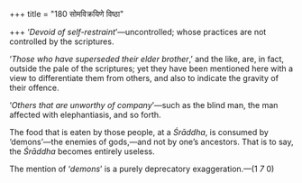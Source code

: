 +++
title = "180 सोमविक्रयिणे विष्ठा"

+++
‘*Devoid of self-restraint*’—uncontrolled; whose practices are not
controlled by the scriptures.

‘*Those who have superseded their elder brother*,’ and the like, are, in
fact, outside the pale of the scriptures; yet they have been mentioned
here with a view to differentiate them from others, and also to indicate
the gravity of their offence.

‘*Others that are unworthy of company*’—such as the blind man, the man
affected with elephantiasis, and so forth.

The food that is eaten by those people, at a *Śrāddha*, is consumed by
‘demons’—the enemies of gods,—and not by one’s ancestors. That is to
say, the *Śrāddha* becomes entirely useless.

The mention of ‘*demons*’ is a purely deprecatory exaggeration.—(1 *7*
0)


